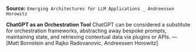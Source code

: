 **Source:** `Emerging Architectures for LLM Applications _ Andreessen Horowitz`

**ChatGPT as an Orchestration Tool**
ChatGPT can be considered a substitute for orchestration frameworks, abstracting away bespoke prompts, maintaining state, and retrieving contextual data via plugins or APIs. — [Matt Bornstein and Rajko Radovanovic, Andreessen Horowitz]
